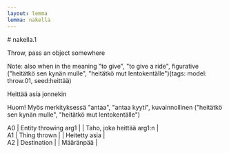 ```yaml
---
layout: lemma
lemma: nakella
---
```


<div class="sense">
# <span class="sensename">nakella.1</span>

<span class="description">Throw, pass an object somewhere</span>

Note: also when in the meaning "to give", "to give a ride", figurative ("heitätkö sen kynän mulle", "heitätkö mut lentokentälle")(tags: model: throw.01, seed:heittää)

<span class="description">Heittää asia jonnekin</span>

Huom! Myös merkityksessä "antaa", "antaa kyyti", kuvainnollinen ("heitätkö sen kynän mulle", "heitätkö mut lentokentälle")

A0 | Entity throwing arg1 |   | Taho, joka heittää arg1:n |  
A1 | Thing thrown |   | Heitetty asia |  
A2 | Destination |   | Määränpää |  

</div>

